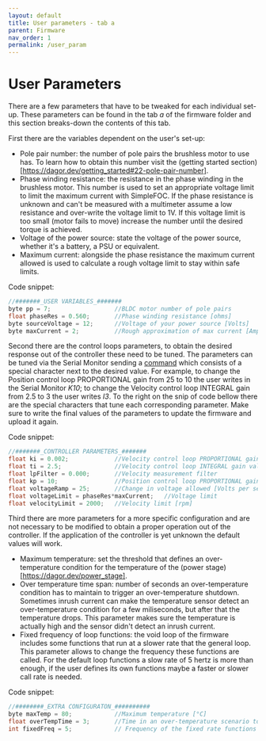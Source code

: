 ```yaml
---
layout: default
title: User parameters - tab a
parent: Firmware
nav_order: 1
permalink: /user_param
---
```


# User Parameters

There are a few parameters that have to be tweaked for each individual set-up. These parameters can be found in the tab *a* of the firmware folder and this section breaks-down the contents of this tab.

First there are the variables dependent on the user's set-up:

- Pole pair number: the number of pole pairs the brushless motor to use has. To learn how to obtain this number visit the (getting started section)[https://dagor.dev/getting_started#22-pole-pair-number].
- Phase winding resistance: the resistance in the phase winding in the brushless motor. This number is used to set an appropriate voltage limit to limit the maximum current with SimpleFOC. If the phase resistance is unknown and can't be measured with a multimeter assume a low resistance and over-write the voltage limit to 1V. If this voltage limit is too small (motor fails to move) increase the number until the desired torque is achieved.
- Voltage of the power source: state the voltage of the power source, whether it's a battery, a PSU or equivalent.
- Maximum current: alongside the phase resistance the maximum current allowed is used to calculate a rough voltage limit to stay within safe limits.

Code snippet:

```c++
//#######_USER VARIABLES_#######
byte pp = 7;                  //BLDC motor number of pole pairs
float phaseRes = 0.560;       //Phase winding resistance [ohms]
byte sourceVoltage = 12;      //Voltage of your power source [Volts]
byte maxCurrent = 2;          //Rough approximation of max current [Amps]
```

Second there are the control loops parameters, to obtain the desired response out of the controller these need to be tuned. The parameters can be tuned via the Serial Monitor sending a [command](https://docs.simplefoc.com/communication) which consists of a special character next to the desired value. For example, to change the Position control loop PROPORTIONAL gain from 25 to 10 the user writes in the Serial Monitor *K10*; to change the Velocity control loop INTEGRAL gain from 2.5 to 3 the user writes *I3*. To the right on the snip of code bellow there are the special characters that tune each corresponding parameter. Make sure to write the final values of the parameters to update the firmware and upload it again.

Code snippet:

```c++
//#######_CONTROLLER PARAMETERS_#######
float ki = 0.002;             //Velocity control loop PROPORTIONAL gain value   - P_
float ti = 2.5;               //Velocity control loop INTEGRAL gain value       - I_
float lpFilter = 0.000;       //Velocity measurement filter                     - F_
float kp = 10;                //Position control loop PROPORTIONAL gain value   - K_
float voltageRamp = 25;       //Change in voltage allowed [Volts per sec]       - R_
float voltageLimit = phaseRes*maxCurrent;   //Voltage limit                     - L_
float velocityLimit = 2000;   //Velocity limit [rpm]                            - V_
```

Third there are more parameters for a more specific configuration and are not necessary to be modified to obtain a proper operation out of the controller. If the application of the controller is yet unknown the default values will work.

- Maximum temperature: set the threshold that defines an over-temperature condition for the temperature of the (power stage)[https://dagor.dev/power_stage].
- Over temperature time span: number of seconds an over-temperature condition has to maintain to trigger an over-temperature shutdown. Sometimes inrush current can make the temperature sensor detect an over-temperature condition for a few miliseconds, but after that the temperature drops. This parameter makes sure the temperature is actually high and the sensor didn't detect an inrush current.
- Fixed frequency of loop functions: the void loop of the firmware includes some functions that run at a slower rate that the general loop. This parameter allows to change the frequency these functions are called. For the default loop functions a slow rate of 5 hertz is more than enough, if the user defines its own functions maybe a faster or slower call rate is needed.

Code snippet:

```c++
//########_EXTRA CONFIGURATON_##########
byte maxTemp = 80;            //Maximum temperature [°C]
float overTempTime = 3;       //Time in an over-temperature scenario to disable the controller [seconds]
int fixedFreq = 5;            // Frequency of the fixed rate functions in loop [hertz]
```
